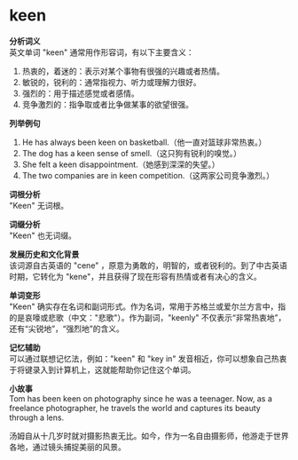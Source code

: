 # keen

**分析词义**  
英文单词 "keen" 通常用作形容词，有以下主要含义：

  

1.  热衷的，着迷的：表示对某个事物有很强的兴趣或者热情。
2.  敏锐的，锐利的：通常指视力、听力或理解力很好。
3.  强烈的：用于描述感觉或者感情。
4.  竞争激烈的：指争取或者比争做某事的欲望很强。

  

**列举例句**

  

1.  He has always been keen on basketball.（他一直对篮球非常热衷。）
2.  The dog has a keen sense of smell.（这只狗有锐利的嗅觉。）
3.  She felt a keen disappointment.（她感到深深的失望。）
4.  The two companies are in keen competition.（这两家公司竞争激烈。）

  

**词根分析**  
"Keen" 无词根。

  

**词缀分析**  
"Keen" 也无词缀。

  

**发展历史和文化背景**  
该词源自古英语的 "cene" ，原意为勇敢的，明智的，或者锐利的。到了中古英语时期，它转化为 "kene"，并且获得了现在形容有热情或者有决心的含义。

  

**单词变形**  
"Keen" 确实存在名词和副词形式。作为名词，常用于苏格兰或爱尔兰方言中，指的是哀嚎或悲歌（中文："悲歌"）。作为副词，"keenly" 不仅表示“非常热衷地”，还有“尖锐地”，“强烈地”的含义。

  

**记忆辅助**  
可以通过联想记忆法，例如："keen" 和 "key in" 发音相近，你可以想象自己热衷于将键录入到计算机上，这就能帮助你记住这个单词。

  

**小故事**  
Tom has been keen on photography since he was a teenager. Now, as a freelance photographer, he travels the world and captures its beauty through a lens.

  

汤姆自从十几岁时就对摄影热衷无比。如今，作为一名自由摄影师，他游走于世界各地，通过镜头捕捉美丽的风景。
